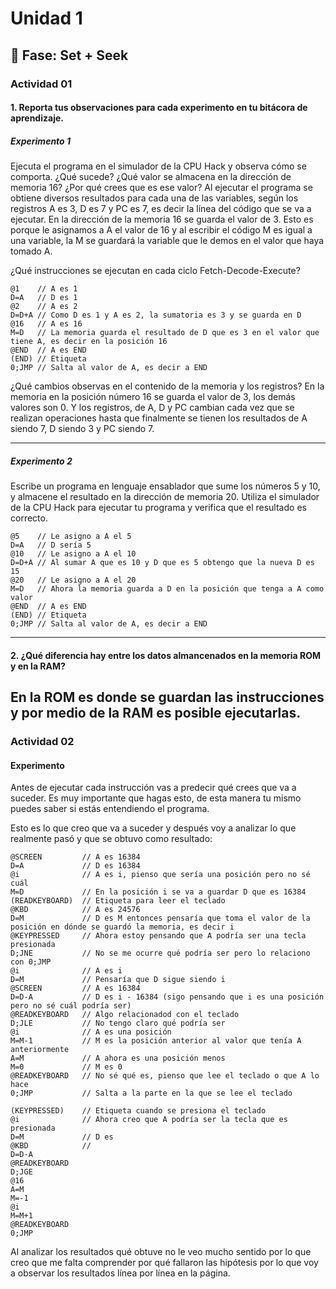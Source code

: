 # Unidad 1

## 🔎 Fase: Set + Seek

### Actividad 01
#### 1. Reporta tus observaciones para cada experimento en tu bitácora de aprendizaje.
##### Experimento 1
Ejecuta el programa en el simulador de la CPU Hack y observa cómo se comporta. ¿Qué sucede? ¿Qué valor se almacena en la dirección de memoria 16? ¿Por qué crees que es ese valor?
Al ejecutar el programa se obtiene diversos resultados para cada una de las variables, según los registros A es 3, D es 7 y PC es 7, es decir la línea del código que se va a ejecutar. En la dirección de la memoria 16 se guarda el valor de 3. Esto es porque le asignamos a A el valor de 16 y al escribir el código M es igual a una variable, la M se guardará la variable que le demos en el valor que haya tomado A. 

¿Qué instrucciones se ejecutan en cada ciclo Fetch-Decode-Execute?
~~~
@1    // A es 1
D=A   // D es 1
@2    // A es 2
D=D+A // Como D es 1 y A es 2, la sumatoria es 3 y se guarda en D
@16   // A es 16
M=D   // La memoria guarda el resultado de D que es 3 en el valor que tiene A, es decir en la posición 16
@END  // A es END
(END) // Etiqueta
0;JMP // Salta al valor de A, es decir a END
~~~
¿Qué cambios observas en el contenido de la memoria y los registros?
En la memoria en la posición número 16 se guarda el valor de 3, los demás valores son 0. Y los registros, de A, D y PC cambian cada vez que se realizan operaciones hasta que finalmente se tienen los resultados de A siendo 7, D siendo 3 y PC siendo 7.

---
##### Experimento 2
Escribe un programa en lenguaje ensablador que sume los números 5 y 10, y almacene el resultado en la dirección de memoria 20. Utiliza el simulador de la CPU Hack para ejecutar tu programa y verifica que el resultado es correcto.

~~~
@5    // Le asigno a A el 5
D=A   // D sería 5
@10   // Le asigno a A el 10
D=D+A // Al sumar A que es 10 y D que es 5 obtengo que la nueva D es 15
@20   // Le asigno a A el 20
M=D   // Ahora la memoria guarda a D en la posición que tenga a A como valor
@END  // A es END
(END) // Etiqueta
0;JMP // Salta al valor de A, es decir a END
~~~
---
#### 2. ¿Qué diferencia hay entre los datos almancenados en la memoria ROM y en la RAM?
En la ROM es donde se guardan las instrucciones y por medio de la RAM es posible ejecutarlas.
---
### Actividad 02
#### Experimento 
Antes de ejecutar cada instrucción vas a predecir qué crees que va a suceder. Es muy importante que hagas esto, de esta manera tu mismo puedes saber si estás entendiendo el programa.

Esto es lo que creo que va a suceder y después voy a analizar lo que realmente pasó y que se obtuvo como resultado:

~~~
@SCREEN         // A es 16384
D=A             // D es 16384
@i              // A es i, pienso que sería una posición pero no sé cuál
M=D             // En la posición i se va a guardar D que es 16384
(READKEYBOARD)  // Etiqueta para leer el teclado
@KBD            // A es 24576
D=M             // D es M entonces pensaría que toma el valor de la posición en dónde se guardó la memoria, es decir i
@KEYPRESSED     // Ahora estoy pensando que A podría ser una tecla presionada
D;JNE           // No se me ocurre qué podría ser pero lo relaciono con 0;JMP
@i              // A es i
D=M             // Pensaría que D sigue siendo i
@SCREEN         // A es 16384
D=D-A           // D es i - 16384 (sigo pensando que i es una posición pero no sé cuál podría ser)
@READKEYBOARD   // Algo relacionadod con el teclado
D;JLE           // No tengo claro qué podría ser
@i              // A es una posición
M=M-1           // M es la posición anterior al valor que tenía A anteriormente
A=M             // A ahora es una posición menos
M=0             // M es 0
@READKEYBOARD   // No sé qué es, pienso que lee el teclado o que A lo hace
0;JMP           // Salta a la parte en la que se lee el teclado

(KEYPRESSED)    // Etiqueta cuando se presiona el teclado
@i              // Ahora creo que A podría ser la tecla que es presionada
D=M             // D es 
@KBD            //
D=D-A
@READKEYBOARD
D;JGE
@16
A=M
M=-1
@i
M=M+1
@READKEYBOARD
0;JMP
~~~
Al analizar los resultados qué obtuve no le veo mucho sentido por lo que creo que me falta comprender por qué fallaron las hipótesis por lo que voy a observar los resultados línea por línea en la página.



